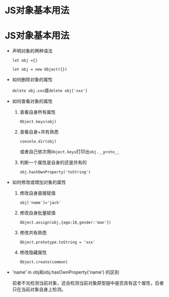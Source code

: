 # JS对象基本用法


# JS对象基本用法

* 声明对象的两种语法

  `let obj ={}`

  `let obj = new Object({}) `

* 如何删除对象的属性

  `delete obj.xxx`或`delete obj['xxx']`

* 如何查看对象的属性

  1. 查看自身所有属性

     `Object.keys(obj)`

  2. 查看自身+共有熟悉

     `console.dir(obj)`

     或者自己依次用`Object.keys`打印出`obj.__proto__`

  3. 判断一个属性是自身的还是共有的

     `obj.hashOwnProperty('toString')`

* 如何修改或增加对象的属性

  1. 修改自身直接赋值

     `obj['name']='jack'`

  2. 修改自身批量赋值

     `Object.assign(obj,{age:18,gender:'man'})`

  3. 修改共有熟悉

     `Object.prototype.toString = 'xxx'`

  4. 修改隐藏属性

     `Object.create(common)`

* 'name' in obj和obj.hasOwnProperty('name') 的区别

  前者不光检测当前对象，还会检测当前对象原型链中是否具有这个属性，后者只在当前对象自身上检测。

  

